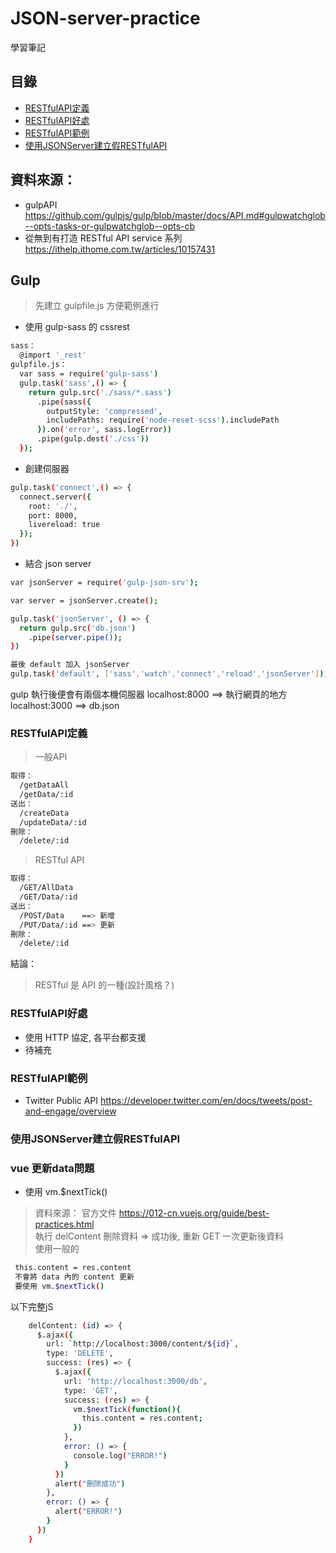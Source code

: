# JSON-server-practice
學習筆記

## 目錄
* [RESTfulAPI定義](#RESTfulAPI定義)
* [RESTfulAPI好處](#RESTfulAPI好處)
* [RESTfulAPI範例](#RESTfulAPI範例)
* [使用JSONServer建立假RESTfulAPI](#使用JSONServer建立假RESTfulAPI)


## 資料來源：
* gulpAPI https://github.com/gulpjs/gulp/blob/master/docs/API.md#gulpwatchglob--opts-tasks-or-gulpwatchglob--opts-cb
* 從無到有打造 RESTful API service 系列 https://ithelp.ithome.com.tw/articles/10157431

## Gulp
> 先建立 gulpfile.js 方便範例進行
* 使用 gulp-sass 的 cssrest 
``` bash
sass：
  @import '_rest'
gulpfile.js：
  var sass = require('gulp-sass')
  gulp.task('sass',() => {
    return gulp.src('./sass/*.sass')
      .pipe(sass({ 
        outputStyle: 'compressed',
        includePaths: require('node-reset-scss').includePath
      }).on('error', sass.logError))
      .pipe(gulp.dest('./css'))
  });
```
* 創建伺服器
``` bash
gulp.task('connect',() => {
  connect.server({
    root: './',
    port: 8000,
    livereload: true
  });
})
```
* 結合 json server
``` bash
var jsonServer = require('gulp-json-srv');

var server = jsonServer.create();

gulp.task('jsonServer', () => {
  return gulp.src('db.json')
    .pipe(server.pipe());
})

最後 default 加入 jsonServer
gulp.task('default', ['sass','watch','connect','reload','jsonServer']);
```
gulp 執行後便會有兩個本機伺服器
localhost:8000 ==> 執行網頁的地方
localhost:3000 ==> db.json


### RESTfulAPI定義
> 一般API
``` bash
取得：
  /getDataAll
  /getData/:id
送出：
  /createData
  /updateData/:id
刪除：
  /delete/:id
```
> RESTful API
``` bash
取得：
  /GET/AllData
  /GET/Data/:id
送出：
  /POST/Data    ==> 新增
  /PUT/Data/:id ==> 更新
刪除：
  /delete/:id
```
結論：   
> RESTful 是 API 的一種(設計風格？)

### RESTfulAPI好處
* 使用 HTTP 協定, 各平台都支援
* 待補充
<!-- 備份 -->
<!-- RESTful 的優點如下所列:

瀏覽器即可以作為 client 端
可以更高效地利用 cache 來達到更快的回應速度
界面與資料分離
節省伺服器的計算資源
可重用! web/android/ios 都可以用, 無痛轉換!
RESTful 的要求:

client - server 架構
分層系統
利用快取機制增加效能
server-side: 在 GET 資源時，若該資源並沒有被變更，就可以利用 cache 機制減少 query，並且加快回應速度
client-side: 透過 client 端 cache 記錄 cache 版本，
若向 server 要求資源時發現 server 最新版與 cache 相同，
則 client 端直接取用本地資源即可，不需要再做一次查詢
省機器運算及流量 = 省錢
通訊協定具有無狀態性
不能讓兩隻 API 做同一個動作!
假設完成轉賬手續必須先 call A 再 call B 的話，
若做完 A 後斷線導致 B 無法執行，後續要處理 A -> B 的方式會很麻煩
且不應該假設伺服器知道目前的狀態!
因此設計出來的 API 不能有狀態性
統一界面
使用 HTTP Verb: GET/POST/PUT/DELETE -->

### RESTfulAPI範例
* Twitter Public API https://developer.twitter.com/en/docs/tweets/post-and-engage/overview

### 使用JSONServer建立假RESTfulAPI

### vue 更新data問題
* 使用 vm.$nextTick()
> 資料來源： 官方文件 https://012-cn.vuejs.org/guide/best-practices.html     
執行 delContent 刪除資料 => 成功後, 重新 GET 一次更新後資料    
使用一般的   
``` bash
 this.content = res.content
 不會將 data 內的 content 更新
 要使用 vm.$nextTick()
```
以下完整jS
``` bash
    delContent: (id) => {
      $.ajax({
        url: `http://localhost:3000/content/${id}`,
        type: 'DELETE',
        success: (res) => {
          $.ajax({
            url: 'http://localhost:3000/db',
            type: 'GET',
            success: (res) => {
              vm.$nextTick(function(){                
                this.content = res.content;
              })
            },
            error: () => {
              console.log("ERROR!")
            }
          })
          alert("刪除成功")
        },
        error: () => {
          alert("ERROR!")
        }
      })
    }
```